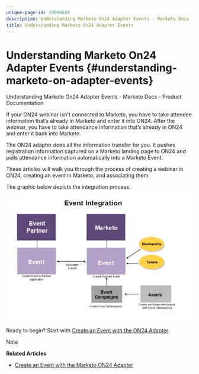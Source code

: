 ```yaml
---
unique-page-id: 10096658
description: Understanding Marketo On24 Adapter Events - Marketo Docs - Product Documentation
title: Understanding Marketo On24 Adapter Events
---
```


# Understanding Marketo On24 Adapter Events {#understanding-marketo-on-adapter-events}

Understanding Marketo On24 Adapter Events - Marketo Docs - Product Documentation

If your ON24 webinar isn't connected to Marketo, you have to take attendee information that’s already in Marketo and enter it into ON24. After the webinar, you have to take attendance information that’s already in ON24 and enter it back into Marketo.

The ON24 adapter does all the information transfer for you. It pushes registration information captured on a Marketo landing page to ON24 and pulls attendance information automatically into a Marketo Event.

These articles will walk you through the process of creating a webinar in ON24, creating an event in Marketo, and associating them.

The graphic below depicts the integration process.

![](assets/image2015-12-16-11-3a26-3a29.png)

Ready to begin? Start with [Create an Event with the ON24 Adapter](../../../../../../welcome-to-marketo-docs/product-docs/demand-generation/events/create-an-event/create-an-event-with-the-marketo-on24-adapter.md).

>[!NOTE]
>
>**Related Articles**
>
>* [Create an Event with the Marketo ON24 Adapter](../../../../../../welcome-to-marketo-docs/product-docs/demand-generation/events/create-an-event/create-an-event-with-the-marketo-on24-adapter.md)
>

